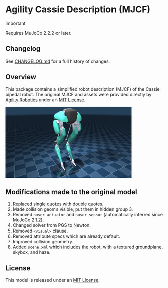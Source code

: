 # Agility Cassie Description (MJCF)

> [!IMPORTANT]
> Requires MuJoCo 2.2.2 or later.

## Changelog

See [CHANGELOG.md](./CHANGELOG.md) for a full history of changes.

## Overview

This package contains a simplified robot description (MJCF) of the Cassie
bipedal robot. The original MJCF and assets were provided directly by
[Agility Robotics](http://www.agilityrobotics.com/) under an
[MIT License](LICENSE).

<p float="left">
  <img src="cassie.png" width="400">
</p>

## Modifications made to the original model

1. Replaced single quotes with double quotes.
2. Made collision geoms visible, put them in hidden group 3.
3. Removed `nuser_actuator` and `nuser_sensor` (automatically inferred since
   MuJoCo 2.1.2).
4. Changed solver from PGS to Newton.
5. Removed `<visual>` clause.
6. Removed attribute specs which are already default.
7. Improved collision geometry.
8. Added `scene.xml` which includes the robot, with a textured groundplane, skybox, and haze.

## License

This model is released under an [MIT License](LICENSE).
